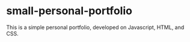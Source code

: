 # small-personal-portfolio
This is a simple personal portfolio, developed on Javascript, HTML, and CSS.

